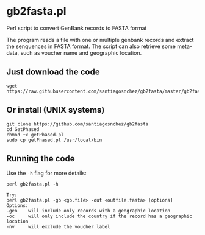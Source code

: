 # gb2fasta.pl
Perl script to convert GenBank records to FASTA format

The program reads a file with one or multiple genbank records and extract the senquences in FASTA format. The script can also retrieve some meta-data, such as voucher name and geographic location.

## Just download the code

    wget https://raw.githubusercontent.com/santiagosnchez/gb2fasta/master/gb2fasta.pl

## Or install (UNIX systems)

    git clone https://github.com/santiagosnchez/gb2fasta
    cd GetPhased
    chmod +x getPhased.pl
    sudo cp getPhased.pl /usr/local/bin

## Running the code

Use the `-h` flag for more details:

    perl gb2fasta.pl -h
    
    Try:
    perl gb2fasta.pl -gb <gb.file> -out <outfile.fasta> [options]
    Options:
    -geo    will include only records with a geographic location
    -oc     will only include the country if the record has a geographic location
    -nv     will exclude the voucher label
